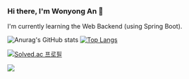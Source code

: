 ### Hi there, I'm Wonyong An 👋

I'm currently learning the Web Backend (using Spring Boot).

![Anurag's GitHub stats](https://github-readme-stats.vercel.app/api?username=Tera98&show_icons=true&theme=radical)
[![Top Langs](https://github-readme-stats.vercel.app/api/top-langs/?username=tera98&layout=compact&theme=radical&langs_count=4)](https://github.com/tera98/github-readme-stats)

[![Solved.ac 프로필](http://mazassumnida.wtf/api/v2/generate_badge?boj=awy0626)](https://solved.ac/awy0626)

<a href="https://github.com/Tera98" target="_blank"><img src="https://img.shields.io/badge/awy0626@gmail.com-000000?style=flat&logo=gmail&logoColor=#EA4335"/></a>



<!--
**Tera98/Tera98** is a ✨ _special_ ✨ repository because its `README.md` (this file) appears on your GitHub profile.

Here are some ideas to get you started:

- 🔭 I’m currently working on ...
- 🌱 I’m currently learning ...
- 👯 I’m looking to collaborate on ...
- 🤔 I’m looking for help with ...
- 💬 Ask me about ...
- 📫 How to reach me: ...
- 😄 Pronouns: ...
- ⚡ Fun fact: ...
-->
